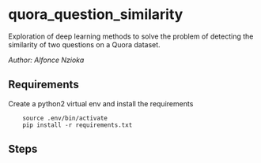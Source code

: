 # quora_question_similarity
Exploration of deep learning methods to solve the problem of detecting the similarity of two questions on a Quora dataset.

*Author: Alfonce Nzioka*

## Requirements

Create a python2 virtual env and install the requirements
```virtualenv .env
	source .env/bin/activate
	pip install -r requirements.txt
```

## Steps


